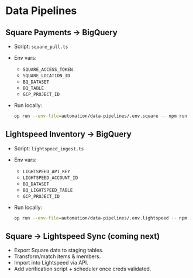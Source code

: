 # Data Pipelines

## Square Payments → BigQuery

- Script: `square_pull.ts`
- Env vars:
  - `SQUARE_ACCESS_TOKEN`
  - `SQUARE_LOCATION_ID`
  - `BQ_DATASET`
  - `BQ_TABLE`
  - `GCP_PROJECT_ID`
- Run locally:

  ```bash
  op run --env-file=automation/data-pipelines/.env.square -- npm run square:pull --prefix automation/data-pipelines
  ```

## Lightspeed Inventory → BigQuery

- Script: `lightspeed_ingest.ts`
- Env vars:
  - `LIGHTSPEED_API_KEY`
  - `LIGHTSPEED_ACCOUNT_ID`
  - `BQ_DATASET`
  - `BQ_LIGHTSPEED_TABLE`
  - `GCP_PROJECT_ID`
- Run locally:

  ```bash
  op run --env-file=automation/data-pipelines/.env.lightspeed -- npm run lightspeed:ingest --prefix automation/data-pipelines
  ```

## Square → Lightspeed Sync (coming next)

- Export Square data to staging tables.
- Transform/match items & members.
- Import into Lightspeed via API.
- Add verification script + scheduler once creds validated.

<!-- Last verified: 2025-10-02 -->
